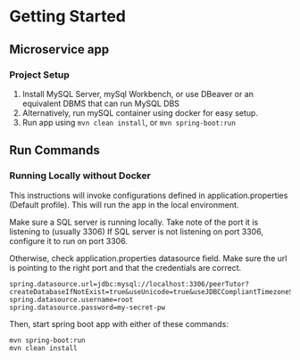 # Getting Started

## Microservice app

### Project Setup

1. Install MySQL Server, mySql Workbench, or use DBeaver or an equivalent DBMS that can run MySQL DBS
2. Alternatively, run mySQL container using docker for easy setup.
3. Run app using ```mvn clean install```, or ```mvn spring-boot:run```

## Run Commands

### Running Locally without Docker

<Spring Profile = Default>
This instructions will invoke configurations defined in application.properties (Default profile). 
This will run the app in the local environment.

Make sure a SQL server is running locally. Take note of the port it is listening to (usually 3306)
If SQL server is not listening on port 3306, configure it to run on port 3306.

Otherwise, check application.properties datasource field. Make sure the url is pointing to the right port and that the
credentials are correct.

```aidl
spring.datasource.url=jdbc:mysql://localhost:3306/peerTutor?createDatabaseIfNotExist=true&useUnicode=true&useJDBCCompliantTimezoneShift=true&useLegacyDatetimeCode=false&serverTimezone=UTC
spring.datasource.username=root
spring.datasource.password=my-secret-pw
```

Then, start spring boot app with either of these commands:

```aidl
mvn spring-boot:run
mvn clean install
```

